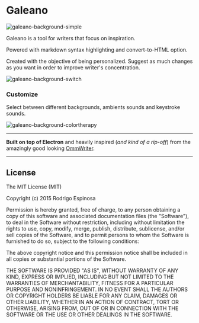 # Galeano

![galeano-background-simple](https://dl.dropboxusercontent.com/u/73676286/GitHub/galeano-background-simple.png)

Galeano is a tool for writers that focus on inspiration.

Powered with markdown syntax highlighting and convert-to-HTML option.

Created with the objective of being personalized. Suggest as much changes as you want in order to improve writer's concentration.


![galeano-background-switch](https://dl.dropboxusercontent.com/u/73676286/GitHub/galeano-background-switch.png)

### Customize

Select between different backgrounds, ambients sounds and keystroke sounds.

![galeano-background-colortherapy](https://dl.dropboxusercontent.com/u/73676286/GitHub/galeano-background-colortherapy.png)

---

**Built on top of Electron** and heavily inspired (*and kind of a rip-off*) from the amazingly good looking [OmmWriter](http://www.ommwriter.com/).

---

## License

The MIT License (MIT)

Copyright (c) 2015 Rodrigo Espinosa

Permission is hereby granted, free of charge, to any person obtaining a copy
of this software and associated documentation files (the "Software"), to deal
in the Software without restriction, including without limitation the rights
to use, copy, modify, merge, publish, distribute, sublicense, and/or sell
copies of the Software, and to permit persons to whom the Software is
furnished to do so, subject to the following conditions:

The above copyright notice and this permission notice shall be included in all
copies or substantial portions of the Software.

THE SOFTWARE IS PROVIDED "AS IS", WITHOUT WARRANTY OF ANY KIND, EXPRESS OR
IMPLIED, INCLUDING BUT NOT LIMITED TO THE WARRANTIES OF MERCHANTABILITY,
FITNESS FOR A PARTICULAR PURPOSE AND NONINFRINGEMENT. IN NO EVENT SHALL THE
AUTHORS OR COPYRIGHT HOLDERS BE LIABLE FOR ANY CLAIM, DAMAGES OR OTHER
LIABILITY, WHETHER IN AN ACTION OF CONTRACT, TORT OR OTHERWISE, ARISING FROM,
OUT OF OR IN CONNECTION WITH THE SOFTWARE OR THE USE OR OTHER DEALINGS IN THE
SOFTWARE.
